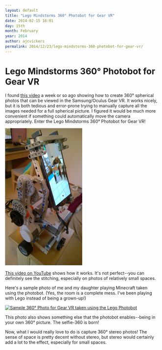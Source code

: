 ```yaml
---
layout: default
title: "Lego Mindstorms 360° Photobot for Gear VR"
date: 2014-02-15 16:01
day: 15th
month: February
year: 2014
author: ajcvickers
permalink: 2014/12/23/lego-mindstorms-360-photobot-for-gear-vr/
---
```


# Lego Mindstorms 360° Photobot for Gear VR

I found <a title="How To Create Your Own Oculus 360 Photos for Gear VR" href="https://www.youtube.com/watch?v=nIvwwl-PVw8">this video</a> a week or so ago showing how to create 360° spherical photos that can be viewed in the Samsung/Oculus Gear VR. It works nicely, but it is both tedious and error-prone trying to manually capture all the images needed for a full spherical picture. I figured it would be much more convenient if something could automatically move the camera appropriately. Enter the Lego Mindstorms 360° Photobot for Gear VR!

<div class=big-image>
<a href="/assets/photobot.jpg"><img style="width: 50%" src="/assets/photobot.jpg" alt="The Photobot" /></a>
</div>

<a title="Lego Mindstorms 360° Photobot for Gear VR" href="http://youtu.be/QhofyUaWFn0">This video on YouTube</a> shows how it works. It's not perfect--you can definitely see the stitching, especially on photos of relatively small spaces.

Here's a sample photo of me and my daughter playing Minecraft taken using the photobot. (Yes, the room is a complete mess. I've been playing with Lego instead of being a grown-up!)


<div class=big-image>
<a href="/assets/playingminecraft360.jpg"><img src="/assets/playingminecraft360.jpg" alt="Sample 360° Photo for Gear VR taken using the Lego Photobot" /></a>
</div>

This photo also shows something else that the photobot enables--being in your own 360° picture. The selfie-360 is born!

Now, what I would really love to do is capture 360° stereo photos! The sense of space is pretty decent without stereo, but stereo would certainly add a lot to the effect, especially for small spaces.
